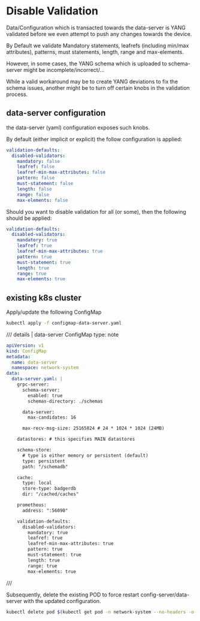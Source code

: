 # Disable Validation
 

Data/Configuration which is transacted towards the data-server is YANG validated before we even attempt to push any changes towards the device.

By Default we validate Mandatory statements, leafrefs (including min/max attributes), patterns, must statements, length, range and max-elements.

However, in some cases, the YANG schema which is uploaded to schema-server might be incomplete/incorrect/...

While a valid workaround may be to create YANG deviations to fix the schema issues, another might be to turn off certain knobs in the validation process.

## data-server configuration

the data-server (yaml) configuration exposes such knobs.

By default (either implicit or explicit) the follow configuration is applied:

```yaml
validation-defaults:
  disabled-validators:
    mandatory: false
    leafref: false
    leafref-min-max-attributes: false
    pattern: false
    must-statement: false
    length: false
    range: false
    max-elements: false
```

Should you want to disable validation for all (or some), then the following should be applied:

```yaml
validation-defaults:
  disabled-validators:
    mandatory: true
    leafref: true
    leafref-min-max-attributes: true
    pattern: true
    must-statement: true
    length: true
    range: true
    max-elements: true
```

## existing k8s cluster

Apply/update the following ConfigMap 

```bash
kubectl apply -f configmap-data-server.yaml
```

/// details | data-server ConfigMap
    type: note

```yaml
apiVersion: v1
kind: ConfigMap
metadata:
  name: data-server
  namespace: network-system
data: 
  data-server.yaml: |
    grpc-server:
      schema-server:
        enabled: true
        schemas-directory: ./schemas

      data-server:
        max-candidates: 16

      max-recv-msg-size: 25165824 # 24 * 1024 * 1024 (24MB)

    datastores: # this specifies MAIN datastores

    schema-store:
      # type is either memory or persistent (default)
      type: persistent
      path: "/schemadb"

    cache: 
      type: local
      store-type: badgerdb
      dir: "/cached/caches"

    prometheus:
      address: ":56090"

    validation-defaults:
      disabled-validators:
        mandatory: true
        leafref: true
        leafref-min-max-attributes: true
        pattern: true
        must-statement: true
        length: true
        range: true
        max-elements: true
```
///

Subsequently, delete the existing POD to force restart config-server/data-server with the updated configuration.

```bash
kubectl delete pod $(kubectl get pod -n network-system --no-headers -o custom-columns=":metadata.name") -n network-system
```
